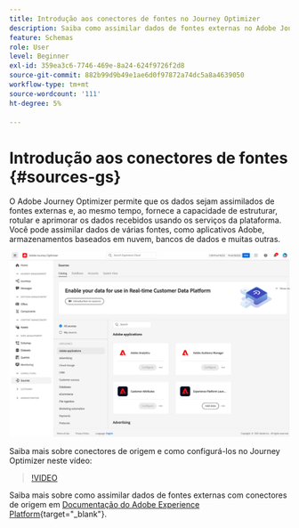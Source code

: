 ```yaml
---
title: Introdução aos conectores de fontes no Journey Optimizer
description: Saiba como assimilar dados de fontes externas no Adobe Journey Optimizer
feature: Schemas
role: User
level: Beginner
exl-id: 359ea3c6-7746-469e-8a24-624f9726f2d8
source-git-commit: 882b99d9b49e1ae6d0f97872a74dc5a8a4639050
workflow-type: tm+mt
source-wordcount: '111'
ht-degree: 5%

---
```


# Introdução aos conectores de fontes {#sources-gs}

O Adobe Journey Optimizer permite que os dados sejam assimilados de fontes externas e, ao mesmo tempo, fornece a capacidade de estruturar, rotular e aprimorar os dados recebidos usando os serviços da plataforma. Você pode assimilar dados de várias fontes, como aplicativos Adobe, armazenamentos baseados em nuvem, bancos de dados e muitas outras.

![](assets/sources-home.png)

Saiba mais sobre conectores de origem e como configurá-los no Journey Optimizer neste vídeo:

>[!VIDEO](https://video.tv.adobe.com/v/335919?quality=12)

Saiba mais sobre como assimilar dados de fontes externas com conectores de origem em [Documentação do Adobe Experience Platform](https://experienceleague.adobe.com/docs/experience-platform/sources/home.html?lang=pt-BR){target=&quot;_blank&quot;}.
